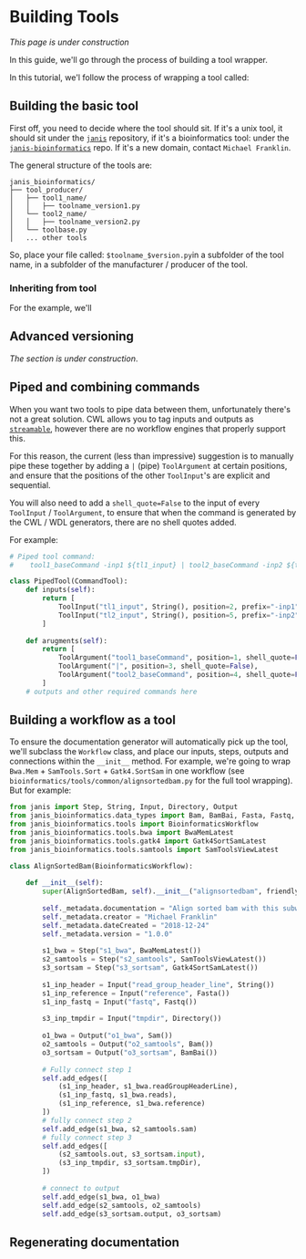 
# Building Tools  

_This page is under construction_
  
In this guide, we'll go through the process of building a tool wrapper.  

In this tutorial, we'l follow the process of wrapping a tool called:   

## Building the basic tool
 
First off, you need to decide where the tool should sit. If it's a unix tool, it should sit under the [`janis`](https://github.com/PMCC-BioinformaticsCore/janis) repository, if it's a bioinformatics tool: under the [`janis-bioinformatics`](https://github.com/PMCC-BioinformaticsCore/janis-bioinformatics) repo. If it's a new domain, contact `Michael Franklin`.

The general structure of the tools are:
```
janis_bioinformatics/
├── tool_producer/
│   ├── tool1_name/
│   │   ├── toolname_version1.py
│   └── tool2_name/
│   │   ├── toolname_version2.py
│   └── toolbase.py
│   ... other tools
```


So, place your file called: `$toolname_$version.py`in a subfolder of the tool name, in a subfolder of the manufacturer / producer of the tool.

### Inheriting from tool

For the example, we'll 



## Advanced versioning
_The section is under construction_.

## Piped and combining commands

When you want two tools to pipe data between them, unfortunately there's not a great solution. CWL allows you to tag inputs and outputs as [`streamable`](https://www.commonwl.org/v1.0/CommandLineTool.html#CommandInputParameter), however there are no workflow engines that properly support this.

For this reason, the current (less than impressive) suggestion is to manually pipe these together by adding a `|` (pipe) `ToolArgument` at certain positions, and ensure that the positions of the other `ToolInput`'s are explicit and sequential.

You will also need to add a `shell_quote=False` to the input of every `ToolInput` / `ToolArgument`, to ensure that when the command is generated by the CWL / WDL generators, there are no shell quotes added.

For example:
```python
# Piped tool command: 
#    tool1_baseCommand -inp1 ${tl1_input} | tool2_baseCommand -inp2 ${tl2_input}

class PipedTool(CommandTool):
    def inputs(self):
        return [
            ToolInput("tl1_input", String(), position=2, prefix="-inp1" shell_quote=False),
            ToolInput("tl2_input", String(), position=5, prefix="-inp2", shell_quote=False)
        ]
     
    def arugments(self):
        return [
            ToolArgument("tool1_baseCommand", position=1, shell_quote=False),
            ToolArgument("|", position=3, shell_quote=False),
            ToolArgument("tool2_baseCommand", position=4, shell_quote=False)
        ]
    # outputs and other required commands here
```

## Building a workflow as a tool

To ensure the documentation generator will automatically pick up the tool, we'll subclass the `Workflow` class, and place our inputs, steps, outputs and connections within the `__init__` method. For example, we're going to wrap `Bwa.Mem` + `SamTools.Sort` + `Gatk4.SortSam` in one workflow (see `bioinformatics/tools/common/alignsortedbam.py` for the full tool wrapping). But for example:

```python
from janis import Step, String, Input, Directory, Output
from janis_bioinformatics.data_types import Bam, BamBai, Fasta, Fastq, Sam  
from janis_bioinformatics.tools import BioinformaticsWorkflow  
from janis_bioinformatics.tools.bwa import BwaMemLatest  
from janis_bioinformatics.tools.gatk4 import Gatk4SortSamLatest  
from janis_bioinformatics.tools.samtools import SamToolsViewLatest  

class AlignSortedBam(BioinformaticsWorkflow):  
  
    def __init__(self):  
        super(AlignSortedBam, self).__init__("alignsortedbam", friendly_name="Align sorted BAM")  
  
        self._metadata.documentation = "Align sorted bam with this subworkflow consisting of BWA Mem + SamTools + Gatk4SortSam"  
        self._metadata.creator = "Michael Franklin"  
        self._metadata.dateCreated = "2018-12-24"  
        self._metadata.version = "1.0.0"  
  
        s1_bwa = Step("s1_bwa", BwaMemLatest())  
        s2_samtools = Step("s2_samtools", SamToolsViewLatest())  
        s3_sortsam = Step("s3_sortsam", Gatk4SortSamLatest())  
  
        s1_inp_header = Input("read_group_header_line", String())  
        s1_inp_reference = Input("reference", Fasta())  
        s1_inp_fastq = Input("fastq", Fastq())  
  
        s3_inp_tmpdir = Input("tmpdir", Directory())  
  
        o1_bwa = Output("o1_bwa", Sam())  
        o2_samtools = Output("o2_samtools", Bam())  
        o3_sortsam = Output("o3_sortsam", BamBai())  
  
        # Fully connect step 1  
        self.add_edges([  
            (s1_inp_header, s1_bwa.readGroupHeaderLine),  
            (s1_inp_fastq, s1_bwa.reads),  
            (s1_inp_reference, s1_bwa.reference)  
        ])    
        # fully connect step 2  
        self.add_edge(s1_bwa, s2_samtools.sam)   
        # fully connect step 3  
        self.add_edges([  
            (s2_samtools.out, s3_sortsam.input),  
            (s3_inp_tmpdir, s3_sortsam.tmpDir),  
        ])
 
        # connect to output  
        self.add_edge(s1_bwa, o1_bwa)  
        self.add_edge(s2_samtools, o2_samtools)  
        self.add_edge(s3_sortsam.output, o3_sortsam)
```


## Regenerating documentation
